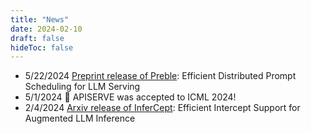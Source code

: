 ```yaml
---
title: "News"
date: 2024-02-10
draft: false
hideToc: false
---
```


- 5/22/2024 [Preprint release of Preble](https://escholarship.org/uc/item/1bm0k1w0): Efficient Distributed Prompt Scheduling for LLM Serving
- 5/1/2024 🎉 APISERVE was accepted to ICML 2024! 
- 2/4/2024 [Arxiv release of InferCept](https://arxiv.org/pdf/2402.01869.pdf): Efficient Intercept Support for Augmented LLM Inference
